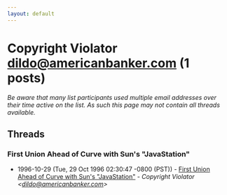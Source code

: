 ```yaml
---
layout: default
---
```


# Copyright Violator <dildo@americanbanker.com> (1 posts)

_Be aware that many list participants used multiple email addresses over their time active on the list. As such this page may not contain all threads available._

## Threads

### First Union Ahead of Curve with Sun's "JavaStation"
+ 1996-10-29 (Tue, 29 Oct 1996 02:30:47 -0800 (PST)) - [First Union Ahead of Curve with Sun's "JavaStation"](/archive/1996/10/3ae79be4ba3728d35a11d2152eb93c90919a548c96581b43fc0022417318bd65) - _Copyright Violator \<dildo@americanbanker.com\>_

